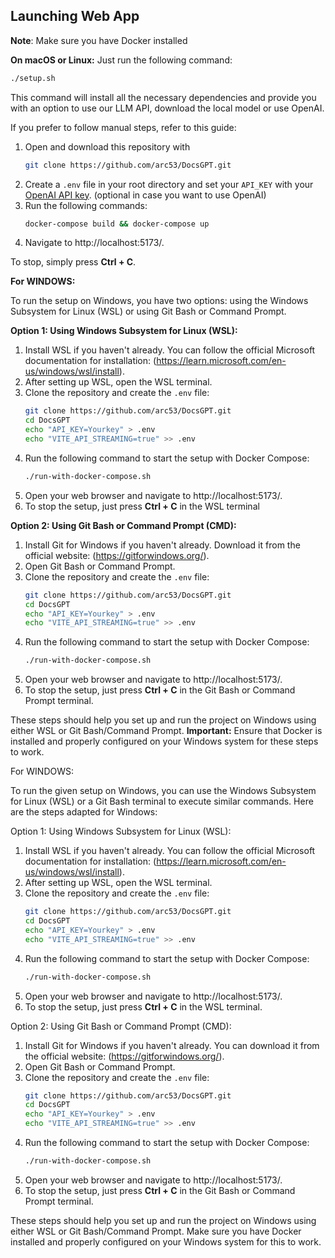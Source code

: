 ## Launching Web App
**Note**: Make sure you have Docker installed

**On macOS or Linux:**
Just run the following command:

```bash
./setup.sh
```

This command will install all the necessary dependencies and provide you with an option to use our LLM API, download the local model or use OpenAI.

If you prefer to follow manual steps, refer to this guide:

1. Open and download this repository with 
   ```bash
   git clone https://github.com/arc53/DocsGPT.git
   ```
2. Create a `.env` file in your root directory and set your `API_KEY` with your [OpenAI API key](https://platform.openai.com/account/api-keys). (optional in case you want to use OpenAI)
3. Run the following commands:
   ```bash
   docker-compose build && docker-compose up
   ```
4. Navigate to http://localhost:5173/.

To stop, simply press **Ctrl + C**.

**For WINDOWS:**

To run the setup on Windows, you have two options: using the Windows Subsystem for Linux (WSL) or using Git Bash or Command Prompt.

**Option 1: Using Windows Subsystem for Linux (WSL):**

1. Install WSL if you haven't already. You can follow the official Microsoft documentation for installation: (https://learn.microsoft.com/en-us/windows/wsl/install).
2. After setting up WSL, open the WSL terminal.
3. Clone the repository and create the `.env` file:
   ```bash
   git clone https://github.com/arc53/DocsGPT.git
   cd DocsGPT
   echo "API_KEY=Yourkey" > .env
   echo "VITE_API_STREAMING=true" >> .env
   ```
4. Run the following command to start the setup with Docker Compose:
   ```bash
   ./run-with-docker-compose.sh
   ```
6. Open your web browser and navigate to http://localhost:5173/.
7. To stop the setup, just press **Ctrl + C** in the WSL terminal

**Option 2: Using Git Bash or Command Prompt (CMD):**

1. Install Git for Windows if you haven't already. Download it from the official website: (https://gitforwindows.org/).
2. Open Git Bash or Command Prompt.
3. Clone the repository and create the `.env` file:
   ```bash
   git clone https://github.com/arc53/DocsGPT.git
   cd DocsGPT
   echo "API_KEY=Yourkey" > .env
   echo "VITE_API_STREAMING=true" >> .env
   ```
4. Run the following command to start the setup with Docker Compose:
   ```bash
   ./run-with-docker-compose.sh
   ```
5. Open your web browser and navigate to http://localhost:5173/.
6. To stop the setup, just press **Ctrl + C** in the Git Bash or Command Prompt terminal.

These steps should help you set up and run the project on Windows using either WSL or Git Bash/Command Prompt. 
**Important:** Ensure that Docker is installed and properly configured on your Windows system for these steps to work.


For WINDOWS:

To run the given setup on Windows, you can use the Windows Subsystem for Linux (WSL) or a Git Bash terminal to execute similar commands. Here are the steps adapted for Windows:

Option 1: Using Windows Subsystem for Linux (WSL):

1. Install WSL if you haven't already. You can follow the official Microsoft documentation for installation: (https://learn.microsoft.com/en-us/windows/wsl/install).
2. After setting up WSL, open the WSL terminal.
3. Clone the repository and create the `.env` file:
   ```bash
   git clone https://github.com/arc53/DocsGPT.git
   cd DocsGPT
   echo "API_KEY=Yourkey" > .env
   echo "VITE_API_STREAMING=true" >> .env
   ```
4. Run the following command to start the setup with Docker Compose:
    ```bash
    ./run-with-docker-compose.sh
    ```
5. Open your web browser and navigate to http://localhost:5173/.
6. To stop the setup, just press **Ctrl + C** in the WSL terminal.

Option 2: Using Git Bash or Command Prompt (CMD):

1. Install Git for Windows if you haven't already. You can download it from the official website: (https://gitforwindows.org/).
2. Open Git Bash or Command Prompt.
3. Clone the repository and create the `.env` file:
   ```bash
   git clone https://github.com/arc53/DocsGPT.git
   cd DocsGPT
   echo "API_KEY=Yourkey" > .env
   echo "VITE_API_STREAMING=true" >> .env
   ```
4. Run the following command to start the setup with Docker Compose:
   ```bash
   ./run-with-docker-compose.sh
   ```
5. Open your web browser and navigate to http://localhost:5173/.
6. To stop the setup, just press **Ctrl + C** in the Git Bash or Command Prompt terminal.

These steps should help you set up and run the project on Windows using either WSL or Git Bash/Command Prompt. Make sure you have Docker installed and properly configured on your Windows system for this to work.
